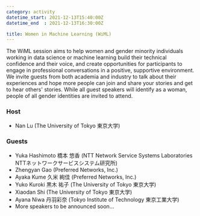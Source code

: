 ```yaml
---
category: activity
datetime_start: 2021-12-13T15:40:00Z
datetime_end  : 2021-12-13T16:30:00Z

title: Women in Machine Learning (WiML)
---
```


The WiML session aims to help women and gender minority individuals working in data science or machine learning build their technical confidence and their voice, and create opportunities for participants to engage in professional conversations in a positive, supportive environment.
We invite guests from both academia and industry to talk about their experiences and hope more people can join and share your stories and get to hear others' stories.
While all guest speakers will identify as a woman, people of all gender identities are invited to attend.

### Host

- Nan Lu (The University of Tokyo 東京大学)

### Guests

- Yuka Hashimoto 橋本 悠香 (NTT Network Service Systems Laboratories NTTネットワークサービスシステム研究所)
- Zhengyan Gao (Preferred Networks, Inc.)
- Ayaka Kume 久米 絢佳 (Preferred Networks, Inc.)
- Yuko Kuroki 黒木 祐子 (The University of Tokyo 東京大学)
- Xiaodan Shi (The University of Tokyo 東京大学)
- Ayana Niwa 丹羽彩奈 (Tokyo Institute of Technology 東京工業大学)
- More speakers to be announced soon...
